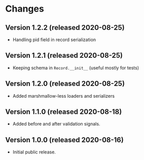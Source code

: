 <!--
Copyright (C) 2020 UCT Prague.

oarepo-validate is free software; you can redistribute it and/or modify it
under the terms of the MIT License; see LICENSE file for more details.
-->

# Changes


## Version 1.2.2 (released 2020-08-25)

- Handling pid field in record serialization


## Version 1.2.1 (released 2020-08-25)

- Keeping schema in ``Record.__init__`` (useful mostly for tests)


## Version 1.2.0 (released 2020-08-25)

- Added marshmallow-less loaders and serializers


## Version 1.1.0 (released 2020-08-18)

- Added before and after validation signals.


## Version 1.0.0 (released 2020-08-16)

- Initial public release.
